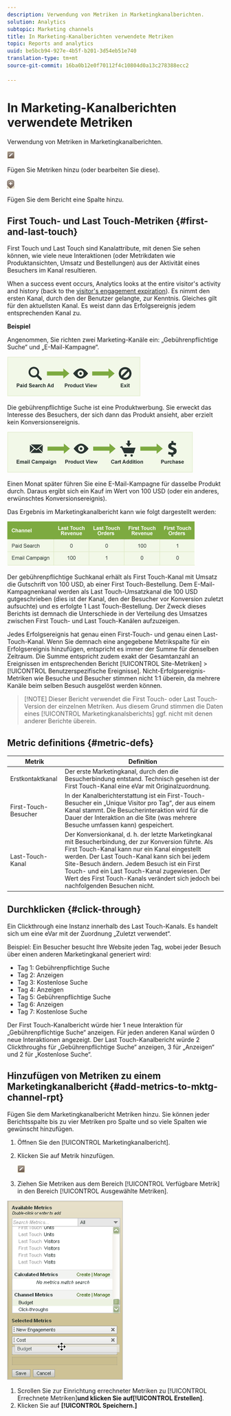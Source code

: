 ```yaml
---
description: Verwendung von Metriken in Marketingkanalberichten.
solution: Analytics
subtopic: Marketing channels
title: In Marketing-Kanalberichten verwendete Metriken
topic: Reports and analytics
uuid: be5bcb94-927e-4b5f-b201-3d54eb51e740
translation-type: tm+mt
source-git-commit: 16ba0b12e0f70112f4c10804d0a13c278388ecc2

---
```



# In Marketing-Kanalberichten verwendete Metriken

Verwendung von Metriken in Marketingkanalberichten.

![](assets/metric_edit_icon.png)

Fügen Sie Metriken hinzu (oder bearbeiten Sie diese).

![](assets/add_column_icon.png)

Fügen Sie dem Bericht eine Spalte hinzu.

## First Touch- und Last Touch-Metriken {#first-and-last-touch}

First Touch und Last Touch sind Kanalattribute, mit denen Sie sehen können, wie viele neue Interaktionen (oder Metrikdaten wie Produktansichten, Umsatz und Bestellungen) aus der Aktivität eines Besuchers im Kanal resultieren.

When a success event occurs, Analytics looks at the entire visitor's activity and history (back to the [visitor's engagement expiration](/help/components/c-marketing-channels/visitor-engagement.md)). Es nimmt den ersten Kanal, durch den der Benutzer gelangte, zur Kenntnis. Gleiches gilt für den aktuellsten Kanal. Es weist dann das Erfolgsereignis jedem entsprechenden Kanal zu.

<!-- 

<note>
  A first-touch value has a rolling expiration based on the frequency of a visitor returning to the site. This first-touch expiration resets whenever a visitor returns to the site. This effects reporting by causing first-touch values to persist longer than you might expect. For example, this can occur if an instance of an first-touch channel was created a year ago. Remove the values on the eVar in the admin console to reset.
</note>

 -->

**Beispiel**

Angenommen, Sie richten zwei Marketing-Kanäle ein: „Gebührenpflichtige Suche“ und „E-Mail-Kampagne“.

![](assets/paid_search.png)

Die gebührenpflichtige Suche ist eine Produktwerbung. Sie erweckt das Interesse des Besuchers, der sich dann das Produkt ansieht, aber erzielt kein Konversionsereignis.

![](assets/email_campaign.png)

Einen Monat später führen Sie eine E-Mail-Kampagne für dasselbe Produkt durch. Daraus ergibt sich ein Kauf im Wert von 100 USD (oder ein anderes, erwünschtes Konversionsereignis).

Das Ergebnis im Marketingkanalbericht kann wie folgt dargestellt werden:

![](assets/report-graphic.png)

Der gebührenpflichtige Suchkanal erhält als First Touch-Kanal mit Umsatz die Gutschrift von 100 USD, ab einer First Touch-Bestellung. Dem E-Mail-Kampagnenkanal werden als Last Touch-Umsatzkanal die 100 USD gutgeschrieben (dies ist der Kanal, den der Besucher vor Konversion zuletzt aufsuchte) und es erfolgte 1 Last Touch-Bestellung. Der Zweck dieses Berichts ist demnach die Unterschiede in der Verteilung des Umsatzes zwischen First Touch- und Last Touch-Kanälen aufzuzeigen.

Jedes Erfolgsereignis hat genau einen First-Touch- und genau einen Last-Touch-Kanal. Wenn Sie demnach eine angegebene Metrikspalte für ein Erfolgsereignis hinzufügen, entspricht es immer der Summe für denselben Zeitraum. Die Summe entspricht zudem exakt der Gesamtanzahl an Ereignissen im entsprechenden Bericht [!UICONTROL Site-Metriken] &gt; [!UICONTROL Benutzerspezifische Ereignisse]. Nicht-Erfolgsereignis-Metriken wie Besuche und Besucher stimmen nicht 1:1 überein, da mehrere Kanäle beim selben Besuch ausgelöst werden können.

> [!NOTE] Dieser Bericht verwendet die First Touch- oder Last Touch-Version der einzelnen Metriken. Aus diesem Grund stimmen die Daten eines [!UICONTROL Marketingkanalsberichts] ggf. nicht mit denen anderer Berichte überein.

## Metric definitions {#metric-defs}

| Metrik | Definition |
|--- |--- |
| Erstkontaktkanal | Der erste Marketingkanal, durch den die Besucherbindung entstand. Technisch gesehen ist der First Touch-Kanal eine eVar mit Originalzuordnung. |
| First-Touch-Besucher | In der Kanalberichterstattung ist ein First-Touch-Besucher ein „Unique Visitor pro Tag“, der aus einem Kanal stammt. Die Besucherinteraktion wird für die Dauer der Interaktion an die Site (was mehrere Besuche umfassen kann) gespeichert. |
| Last-Touch-Kanal | Der Konversionkanal, d. h. der letzte Marketingkanal mit Besucherbindung, der zur Konversion führte. Als First Touch-Kanal kann nur ein Kanal eingestellt werden. Der Last Touch-Kanal kann sich bei jedem Site-Besuch ändern. Jedem Besuch ist ein First Touch- und ein Last Touch-Kanal zugewiesen. Der Wert des First Touch-Kanals verändert sich jedoch bei nachfolgenden Besuchen nicht. |

## Durchklicken {#click-through}

Ein Clickthrough eine Instanz innerhalb des Last Touch-Kanals. Es handelt sich um eine eVar mit der Zuordnung „Zuletzt verwendet“.

Beispiel: Ein Besucher besucht Ihre Website jeden Tag, wobei jeder Besuch über einen anderen Marketingkanal generiert wird:

* Tag 1: Gebührenpflichtige Suche
* Tag 2: Anzeigen
* Tag 3: Kostenlose Suche
* Tag 4: Anzeigen
* Tag 5: Gebührenpflichtige Suche
* Tag 6: Anzeigen
* Tag 7: Kostenlose Suche

Der First Touch-Kanalbericht würde hier 1 neue Interaktion für „Gebührenpflichtige Suche“ anzeigen. Für jeden anderen Kanal würden 0 neue Interaktionen angezeigt. Der Last Touch-Kanalbericht würde 2 Clickthroughs für „Gebührenpflichtige Suche“ anzeigen, 3 für „Anzeigen“ und 2 für „Kostenlose Suche“.

## Hinzufügen von Metriken zu einem Marketingkanalbericht {#add-metrics-to-mktg-channel-rpt}

Fügen Sie dem Marketingkanalbericht Metriken hinzu. Sie können jeder Berichtsspalte bis zu vier Metriken pro Spalte und so viele Spalten wie gewünscht hinzufügen.

1. Öffnen Sie den [!UICONTROL Marketingkanalbericht].
1. Klicken Sie auf Metrik hinzufügen.

   ![](assets/metric_edit_icon.png)

1.  Ziehen Sie Metriken aus dem Bereich [!UICONTROL Verfügbare Metrik] in den Bereich [!UICONTROL Ausgewählte Metriken]. 

   ![Schritt Ergebnis](assets/metric_create.png)

1. Scrollen Sie zur Einrichtung errechneter Metriken zu [!UICONTROL Errechnete Metriken]**und klicken Sie auf[!UICONTROL Erstellen]**.
1. Klicken Sie auf **[!UICONTROL Speichern.]**
